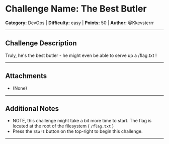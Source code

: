 # Challenge Name: The Best Butler

**Category:** DevOps | **Difficulty:** easy | **Points:** 50 | **Author:** @Kkevsterrr

---

## Challenge Description

Truly, he's the best butler - he might even be able to serve up a
/flag.txt
!

---

## Attachments

- (None)

---

## Additional Notes

* NOTE, this challenge might take a bit more time to start. The flag is located at the root of the filesystem ( `/flag.txt` )
* Press the `Start` button on the top-right to begin this challenge.

---